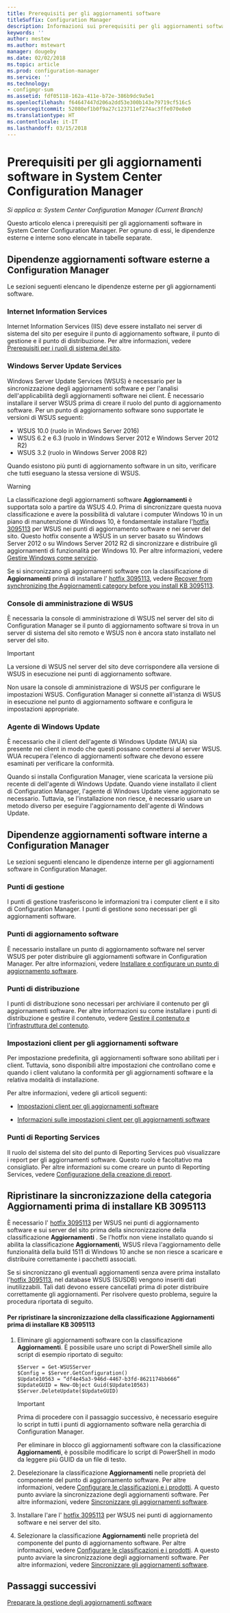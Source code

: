 ```yaml
---
title: Prerequisiti per gli aggiornamenti software
titleSuffix: Configuration Manager
description: Informazioni sui prerequisiti per gli aggiornamenti software in System Center Configuration Manager.
keywords: ''
author: mestew
ms.author: mstewart
manager: dougeby
ms.date: 02/02/2018
ms.topic: article
ms.prod: configuration-manager
ms.service: ''
ms.technology:
- configmgr-sum
ms.assetid: fdf05118-162a-411e-b72e-386b9dc9a5e1
ms.openlocfilehash: f64647447d206a2dd53e300b143e79719cf516c5
ms.sourcegitcommit: 52080ef1b0f9a27c123711ef274ac3ffe070e8e0
ms.translationtype: HT
ms.contentlocale: it-IT
ms.lasthandoff: 03/15/2018
---
```

# <a name="prerequisites-for-software-updates-in-system-center-configuration-manager"></a>Prerequisiti per gli aggiornamenti software in System Center Configuration Manager

*Si applica a: System Center Configuration Manager (Current Branch)*

Questo articolo elenca i prerequisiti per gli aggiornamenti software in System Center Configuration Manager. Per ognuno di essi, le dipendenze esterne e interne sono elencate in tabelle separate.  

## <a name="software-update-dependencies-that-are-external-to-configuration-manager"></a>Dipendenze aggiornamenti software esterne a Configuration Manager  
 Le sezioni seguenti elencano le dipendenze esterne per gli aggiornamenti software.  

### <a name="internet-information-services"></a>Internet Information Services  
 Internet Information Services (IIS) deve essere installato nei server di sistema del sito per eseguire il punto di aggiornamento software, il punto di gestione e il punto di distribuzione. Per altre informazioni, vedere [Prerequisiti per i ruoli di sistema del sito](../../core/plan-design/configs/site-and-site-system-prerequisites.md).  

### <a name="windows-server-update-services"></a>Windows Server Update Services  
 Windows Server Update Services (WSUS) è necessario per la sincronizzazione degli aggiornamenti software e per l'analisi dell'applicabilità degli aggiornamenti software nei client. È necessario installare il server WSUS prima di creare il ruolo del punto di aggiornamento software. Per un punto di aggiornamento software sono supportate le versioni di WSUS seguenti:  

-   WSUS 10.0 (ruolo in Windows Server 2016)
-   WSUS 6.2 e 6.3 (ruolo in Windows Server 2012 e Windows Server 2012 R2)  
-   WSUS 3.2 (ruolo in Windows Server 2008 R2)  

Quando esistono più punti di aggiornamento software in un sito, verificare che tutti eseguano la stessa versione di WSUS.  

> [!WARNING]  
>  La classificazione degli aggiornamenti software **Aggiornamenti** è supportata solo a partire da WSUS 4.0. Prima di sincronizzare questa nuova classificazione e avere la possibilità di valutare i computer Windows 10 in un piano di manutenzione di Windows 10, è fondamentale installare l'[hotfix 3095113](https://support.microsoft.com/kb/3095113) per WSUS nei punti di aggiornamento software e nei server del sito. Questo hotfix consente a WSUS in un server basato su Windows Server 2012 o su Windows Server 2012 R2 di sincronizzare e distribuire gli aggiornamenti di funzionalità per Windows 10. Per altre informazioni, vedere [Gestire Windows come servizio](../../osd/deploy-use/manage-windows-as-a-service.md).  
>   
>  Se si sincronizzano gli aggiornamenti software con la classificazione di **Aggiornamenti** prima di installare l' [hotfix 3095113](https://support.microsoft.com/kb/3095113), vedere [Recover from synchronizing the Aggiornamenti category before you install KB 3095113](#BKMK_RecoverUpgrades).  

### <a name="wsus-administration-console"></a>Console di amministrazione di WSUS  
 È necessaria la console di amministrazione di WSUS nel server del sito di Configuration Manager se il punto di aggiornamento software si trova in un server di sistema del sito remoto e WSUS non è ancora stato installato nel server del sito.  

> [!IMPORTANT]  
> La versione di WSUS nel server del sito deve corrispondere alla versione di WSUS in esecuzione nei punti di aggiornamento software.
>
> Non usare la console di amministrazione di WSUS per configurare le impostazioni WSUS. Configuration Manager si connette all'istanza di WSUS in esecuzione nel punto di aggiornamento software e configura le impostazioni appropriate.  



### <a name="windows-update-agent"></a>Agente di Windows Update  
 È necessario che il client dell'agente di Windows Update (WUA) sia presente nei client in modo che questi possano connettersi al server WSUS. WUA recupera l'elenco di aggiornamenti software che devono essere esaminati per verificare la conformità.  

 Quando si installa Configuration Manager, viene scaricata la versione più recente di dell'agente di Windows Update. Quando viene installato il client di Configuration Manager, l'agente di Windows Update viene aggiornato se necessario. Tuttavia, se l'installazione non riesce, è necessario usare un metodo diverso per eseguire l'aggiornamento dell'agente di Windows Update.  

## <a name="software-update-dependencies-that-are-internal-to-configuration-manager"></a>Dipendenze aggiornamenti software interne a Configuration Manager  
 Le sezioni seguenti elencano le dipendenze interne per gli aggiornamenti software in Configuration Manager.  

### <a name="management-points"></a>Punti di gestione  
 I punti di gestione trasferiscono le informazioni tra i computer client e il sito di Configuration Manager. I punti di gestione sono necessari per gli aggiornamenti software.  

### <a name="software-update-points"></a>Punti di aggiornamento software  
 È necessario installare un punto di aggiornamento software nel server WSUS per poter distribuire gli aggiornamenti software in Configuration Manager. Per altre informazioni, vedere [Installare e configurare un punto di aggiornamento software](../get-started/install-a-software-update-point.md).

### <a name="distribution-points"></a>Punti di distribuzione  
 I punti di distribuzione sono necessari per archiviare il contenuto per gli aggiornamenti software. Per altre informazioni su come installare i punti di distribuzione e gestire il contenuto, vedere [Gestire il contenuto e l'infrastruttura del contenuto](../../core/servers/deploy/configure/manage-content-and-content-infrastructure.md).  

### <a name="client-settings-for-software-updates"></a>Impostazioni client per gli aggiornamenti software  
 Per impostazione predefinita, gli aggiornamenti software sono abilitati per i client. Tuttavia, sono disponibili altre impostazioni che controllano come e quando i client valutano la conformità per gli aggiornamenti software e la relativa modalità di installazione.  

 Per altre informazioni, vedere gli articoli seguenti:  

-   [Impostazioni client per gli aggiornamenti software](../get-started/manage-settings-for-software-updates.md#BKMK_ClientSettings)   

-   [Informazioni sulle impostazioni client per gli aggiornamenti software](../../core/clients/deploy/about-client-settings.md#software-updates)  

### <a name="reporting-services-points"></a>Punti di Reporting Services  
 Il ruolo del sistema del sito del punto di Reporting Services può visualizzare i report per gli aggiornamenti software. Questo ruolo è facoltativo ma consigliato. Per altre informazioni su come creare un punto di Reporting Services, vedere [Configurazione della creazione di report](../../core/servers/manage/configuring-reporting.md).  

##  <a name="BKMK_RecoverUpgrades"></a> Ripristinare la sincronizzazione della categoria Aggiornamenti prima di installare KB 3095113  
 È necessario l' [hotfix 3095113](https://support.microsoft.com/kb/3095113) per WSUS nei punti di aggiornamento software e sui server del sito prima della sincronizzazione della classificazione **Aggiornamenti** . Se l'hotfix non viene installato quando si abilita la classificazione **Aggiornamenti**, WSUS rileva l'aggiornamento delle funzionalità della build 1511 di Windows 10 anche se non riesce a scaricare e distribuire correttamente i pacchetti associati. 
 
 Se si sincronizzano gli eventuali aggiornamenti senza avere prima installato l'[hotfix 3095113](https://support.microsoft.com/kb/3095113), nel database WSUS (SUSDB) vengono inseriti dati inutilizzabili. Tali dati devono essere cancellati prima di poter distribuire correttamente gli aggiornamenti. Per risolvere questo problema, seguire la procedura riportata di seguito.  

#### <a name="to-recover-from-synchronizing-the-upgrades-classification-before-you-install-kb-3095113"></a>Per ripristinare la sincronizzazione della classificazione Aggiornamenti prima di installare KB 3095113  

1.  Eliminare gli aggiornamenti software con la classificazione **Aggiornamenti**. È possibile usare uno script di PowerShell simile allo script di esempio riportato di seguito:  

    ```  
    $Server = Get-WSUSServer  
    $Config = $Server.GetConfiguration()  
    $Update10563 = “df4e45a3-946d-4467-b3fd-8621174bb666”  
    $UpdateGUID = New-Object Guid($Update10563)  
    $Server.DeleteUpdate($UpdateGUID)  
    ```  

    > [!IMPORTANT]  
    >  Prima di procedere con il passaggio successivo, è necessario eseguire lo script in tutti i punti di aggiornamento software nella gerarchia di Configuration Manager.  

     Per eliminare in blocco gli aggiornamenti software con la classificazione **Aggiornamenti**, è possibile modificare lo script di PowerShell in modo da leggere più GUID da un file di testo.  

2.  Deselezionare la classificazione **Aggiornamenti** nelle proprietà del componente del punto di aggiornamento software. Per altre informazioni, vedere [Configurare le classificazioni e i prodotti](../get-started/configure-classifications-and-products.md). A questo punto avviare la sincronizzazione degli aggiornamenti software. Per altre informazioni, vedere [Sincronizzare gli aggiornamenti software](../get-started/synchronize-software-updates.md).  

3.  Installare l'are l' [hotfix 3095113](https://support.microsoft.com/kb/3095113) per WSUS nei punti di aggiornamento software e nei server del sito.  

4.  Selezionare la classificazione **Aggiornamenti** nelle proprietà del componente del punto di aggiornamento software. Per altre informazioni, vedere [Configurare le classificazioni e i prodotti](../get-started/configure-classifications-and-products.md). A questo punto avviare la sincronizzazione degli aggiornamenti software. Per altre informazioni, vedere [Sincronizzare gli aggiornamenti software](../get-started/synchronize-software-updates.md).  

## <a name="next-steps"></a>Passaggi successivi
[Preparare la gestione degli aggiornamenti software](../get-started/prepare-for-software-updates-management.md)
